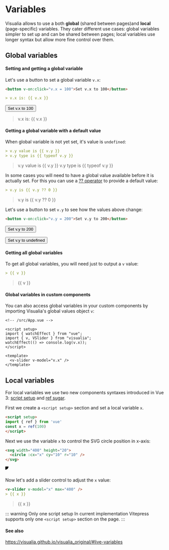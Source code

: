 # Variables

Visualia allows to use a both **global** (shared between pages)and **local** (page-specific) variables. They cater different use cases: global variables simpler to set up and can be shared between pages; local variables use longer syntax but allow more fine control over them.

## Global variables

#### Setting and getting a global variable

Let's use a button to set a global variable `v.x`:

```md
<button v-on:click="v.x = 100">Set v.x to 100</button>

> v.x is: {{ v.x }}
```

<button v-on:click="v.x = 100">Set v.x to 100</button>

> v.x is: {{ v.x }}

#### Getting a global variable with a default value

When global variable is not yet set, it's value is `undefined`:

```md
> v.y value is {{ v.y }}
> v.y type is {{ typeof v.y }}
```

> v.y value is {{ v.y }}
> v.y type is {{ typeof v.y }}

In some cases you will need to have a global value available before it is actually set. For this you can use a [?? operator](https://developer.mozilla.org/en-US/docs/Web/JavaScript/Reference/Operators/Nullish_coalescing_operator) to provide a default value:

```md
> v.y is {{ v.y ?? 0 }}
```

> v.y is {{ v.y ?? 0 }}

Let's use a button to set `v.y` to see how the values above change:

```md
<button v-on:click="v.y = 200">Set v.y to 200</button>
```

<button v-on:click="v.y = 200">Set v.y to 200</button>

<button v-on:click="v.y = undefined">Set v.y to undefined</button>

#### Getting all global variables

To get all global variables, you will need just to output a `v` value:

```md
> {{ v }}
```

> {{ v }}

#### Global variables in custom components

You can also access global variables in your custom components by importing Visualia's global values object `v`:

```vue
<!-- /src/App.vue -->

<script setup>
import { watchEffect } from "vue";
import { v, VSlider } from "visualia";
watchEffect(() => console.log(v.x));
</script>

<template>
  <v-slider v-model="v.x" />
</template>
```

## Local variables

For local variables we use two new components syntaxes introduced in Vue 3: [script setup](https://github.com/vuejs/rfcs/pull/227) and [ref sugar](https://github.com/vuejs/rfcs/pull/228).

First we create a `<script setup>` section and set a local variable `x`.

```md
<script setup>
import { ref } from 'vue'
const x = ref(100)
</script>
```

<script setup>
import { ref } from 'vue'
const x = ref(100)
</script>

Next we use the variable `x` to control the SVG circle position in x-axis:

```md
<svg width="400" height="20">
  <circle :cx="x" cy="10" r="10" />
</svg>
```

<svg width="400" height="20">
  <circle :cx="x" :cy="10" r="10" />
</svg>

Now let's add a slider control to adjust the `x` value:

```md
<v-slider v-model="x" max="400" />
> {{ x }}
```

<v-slider v-model="x" max="400" />

> {{ x }}

::: warning Only one script setup
In current implementation Vitepress supports only one `<script setup>` section on the page.
:::

#### See also

https://visualia.github.io/visualia_original/#live-variables
